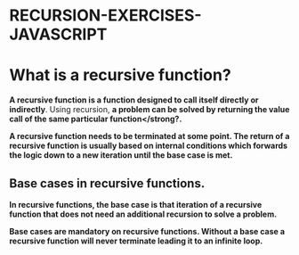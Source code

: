 # RECURSION-EXERCISES-JAVASCRIPT

# What is a recursive function?

<strong>A recursive function is a function designed to call itself directly or indirectly</strong>. Using recursion, <strong>a problem can be solved by returning the 
value call of the same particular function</strong?.

<strong>A recursive function needs to be terminated at some point</strong>. The return of a recursive function is usually based on internal conditions which forwards 
the logic down to a new iteration until the base case is met.

## Base cases in recursive functions.
In recursive functions, the base case is that <strong>iteration of a recursive function that does not need an additional recursion to solve a problem</strong>.

Base cases are mandatory on recursive functions. <strong>Without a base case a recursive function will never terminate leading it to an infinite loop</strong>.
